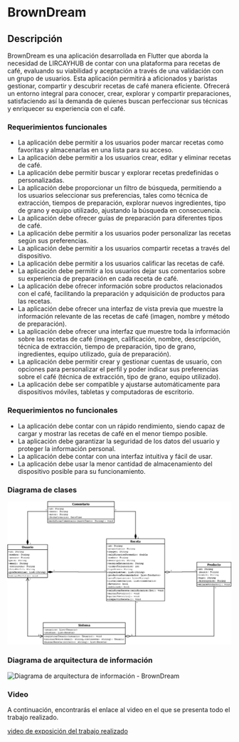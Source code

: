 # BrownDream

## Descripción

BrownDream es una aplicación desarrollada en Flutter que aborda la necesidad de LIRCAYHUB de contar con una plataforma para recetas de café, evaluando su viabilidad y aceptación a través de una validación con un grupo de usuarios. Esta aplicación permitirá a aficionados y baristas gestionar, compartir y descubrir recetas de café manera eficiente. Ofrecerá un entorno integral para conocer, crear, explorar y compartir preparaciones, satisfaciendo así la demanda de quienes buscan perfeccionar sus técnicas y enriquecer su experiencia con el café.

### Requerimientos funcionales

- La aplicación debe permitir a los usuarios poder marcar recetas como favoritas y almacenarlas en una lista para su acceso.
- La aplicación debe permitir a los usuarios crear, editar y eliminar recetas de café.
- La aplicación debe permitir buscar y explorar recetas predefinidas o personalizadas.
- La aplicación debe proporcionar un filtro de búsqueda, permitiendo a los usuarios seleccionar sus preferencias, tales como técnica de extracción, tiempos de preparación, explorar nuevos ingredientes, tipo de grano y equipo utilizado, ajustando la búsqueda en consecuencia.
- La aplicación debe ofrecer guías de preparación para diferentes tipos de café.
- La aplicación debe permitir a los usuarios poder personalizar las recetas según sus preferencias.
- La aplicación debe permitir a los usuarios compartir recetas a través del dispositivo.
- La aplicación debe permitir a los usuarios calificar las recetas de café.
- La aplicación debe permitir a los usuarios dejar sus comentarios sobre su experiencia de preparación en cada receta de café.
- La aplicación debe ofrecer información sobre productos relacionados con el café, facilitando la preparación y adquisición de productos para las recetas.
- La aplicación debe ofrecer una interfaz de vista previa que muestre la información relevante de las recetas de café (imagen, nombre y método de preparación).
- La aplicación debe ofrecer una interfaz que muestre toda la información sobre las recetas de café (imagen, calificación, nombre, descripción, técnica de extracción, tiempo de preparación, tipo de grano, ingredientes, equipo utilizado, guía de preparación).
- La aplicación debe permitir crear y gestionar cuentas de usuario, con opciones para personalizar el perfil y poder indicar sus preferencias sobre el café (técnica de extracción, tipo de grano, equipo utilizado).
- La aplicación debe ser compatible y ajustarse automáticamente para dispositivos móviles, tabletas y computadoras de escritorio.

### Requerimientos no funcionales

- La aplicación debe contar con un rápido rendimiento, siendo capaz de cargar y mostrar las recetas de café en el menor tiempo posible.
- La aplicación debe garantizar la seguridad de los datos del usuario y proteger la información personal.
- La aplicación debe contar con una interfaz intuitiva y fácil de usar.
- La aplicación debe usar la menor cantidad de almacenamiento del dispositivo posible para su funcionamiento.

### Diagrama de clases

![Diagrama de clases - BrownDream](diagrama_de_clases_-_browndream.png)

### Diagrama de arquitectura de información

![Diagrama de arquitectura de información - BrownDream](diagrama_de_arquitectura_de_información_-_browndream.png)

### Video

A continuación, encontrarás el enlace al video en el que se presenta todo el trabajo realizado.

[video de exposición del trabajo realizado](https://youtu.be/IvAhdl_PyyU)